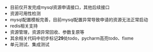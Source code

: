 - 目前仅开发完成mysql资源申请接口，其他后续接口
- 资源可用性检测
- mysql配置模板完善，目前mysql配置异常导致申请的资源无法正常启动
- redis相关支持
- 资源管理，资源异常回收、参数复原等
- 其余相关代码中初步标记**29**处todo，pycharm高亮todo、fixme
- 单元测试、集成测试
